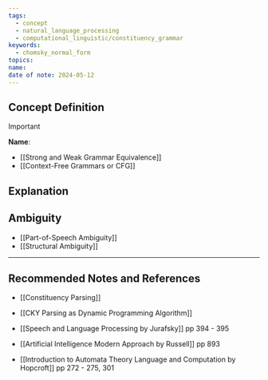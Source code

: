 ```yaml
---
tags:
  - concept
  - natural_language_processing
  - computational_linguistic/constituency_grammar
keywords:
  - chomsky_normal_form
topics: 
name: 
date of note: 2024-05-12
---
```


## Concept Definition

>[!important]
>**Name**: 



- [[Strong and Weak Grammar Equivalence]]
- [[Context-Free Grammars or CFG]]


## Explanation



## Ambiguity 

- [[Part-of-Speech Ambiguity]]
- [[Structural Ambiguity]]



-----------
##  Recommended Notes and References



- [[Constituency Parsing]]
- [[CKY Parsing as Dynamic Programming Algorithm]]


- [[Speech and Language Processing by Jurafsky]] pp 394 - 395
- [[Artificial Intelligence Modern Approach by Russell]] pp 893
- [[Introduction to Automata Theory Language and Computation by Hopcroft]] pp 272 - 275, 301